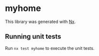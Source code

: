 # myhome

This library was generated with [Nx](https://nx.dev).

## Running unit tests

Run `nx test myhome` to execute the unit tests.
